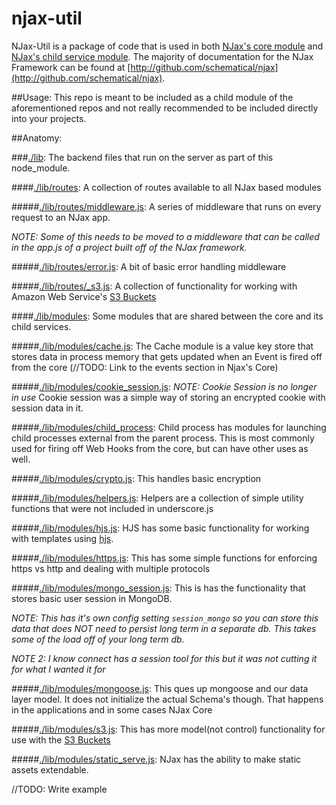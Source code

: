 njax-util
=========

NJax-Util is a package of code that is used in both [NJax's core module](http://github.com/schematical/njax) and [NJax's child service module](http://github.com/schematical/njax-app).
The majority of documentation for the NJax Framework can be found at [http://github.com/schematical/njax](http://github.com/schematical/njax).

##Usage:
This repo is meant to be included as a child module of the aforementioned repos and not really recommended to be included directly into your projects.

##Anatomy:

###[./lib](./lib):
The backend files that run on the server as part of this node_module.

####[./lib/routes](./lib/routes):
A collection of routes available to all NJax based modules

#####[./lib/routes/middleware.js](./lib/routes/middleware.js):
A series of middleware that runs on every request to an NJax app.

_NOTE: Some of this needs to be moved to a middleware that can be called in the app.js of a project built off of the NJax framework._

#####[./lib/routes/error.js](./lib/routes/error.js):
A bit of basic error handling middleware

#####[./lib/routes/_s3.js](./lib/routes/_s3.js):
A collection of functionality for working with Amazon Web Service's [S3 Buckets](http://aws.amazon.com/s3/)

####[./lib/modules](./lib/modules):
Some modules that are shared between the core and its child services.


#####[./lib/modules/cache.js](./lib/modules/cache.js):
The Cache module is a value key store that stores data in process memory that gets updated when an Event is fired off from the core (//TODO: Link to the events section in Njax's Core)

#####[./lib/modules/cookie_session.js](./lib/modules/cookie_session.js):
_NOTE: Cookie Session is no longer in use_
Cookie session was a simple way of storing an encrypted cookie with session data in it.


#####[./lib/modules/child_process](./lib/modules/child_process):
Child process has modules for launching child processes external from the parent process. This is most commonly used for firing off Web Hooks from the core, but can have other uses as well.

#####[./lib/modules/crypto.js](./lib/modules/crypto.js):
This handles basic encryption

#####[./lib/modules/helpers.js](./lib/modules/helpers.js):
Helpers are a collection of simple utility functions that were not included in underscore.js

#####[./lib/modules/hjs.js](./lib/modules/hjs.js):
HJS has some basic functionality for working with templates using [hjs](https://www.npmjs.com/package/hjs).

#####[./lib/modules/https.js](./lib/modules/https.js):
This has some simple functions for enforcing https vs http and dealing with multiple protocols

#####[./lib/modules/mongo_session.js](./lib/modules/mongo_session.js):
This is has the functionality that stores basic user session in MongoDB.

_NOTE: This has it's own config setting `session_mongo` so you can store this data that does NOT need to persist long term in a separate db. This takes some of the load off of your long term db._

_NOTE 2: I know connect has a session tool for this but it was not cutting it for what I wanted it for_

#####[./lib/modules/mongoose.js](./lib/modules/mongoose.js):
This ques up mongoose and our data layer model. It does not initialize the actual Schema's though. That  happens in the applications and in some cases NJax Core

#####[./lib/modules/s3.js](./lib/modules/s3.js):
This has more model(not control) functionality for use with the [S3 Buckets](http://aws.amazon.com/s3/)

#####[./lib/modules/static_serve.js](./lib/modules/static_serve.js):
NJax has the ability to make static assets extendable.

//TODO: Write example



